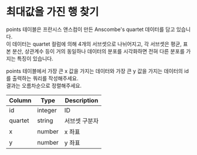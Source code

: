 # 최대값을 가진 행 찾기

points 테이블은 프란시스 앤스컴이 만든 Anscombe's quartet 데이터를 담고 있습니다. <br>
이 데이터는 quartet 컬럼에 의해 4개의 서브셋으로 나뉘어지고, 각 서브셋은 평균, 표본 분산, 상관계수 등이 거의 동일하나 데이터의 분포를 시각화하면 전혀 다른 분포를 가지는 특징이 있습니다.

points 테이블에서 가장 큰 x 값을 가지는 데이터와 가장 큰 y 값을 가지는 데이터의 id를 출력하는 쿼리를 작성해주세요. <br>
결과는 오름차순으로 정렬해주세요.

| Column   | Type    | Description    |
|----------|---------|----------------|
| id       | integer | ID             |
| quartet  | string  | 서브셋 구분자  |
| x        | number  | x 좌표         |
| y        | number  | y 좌표         |
